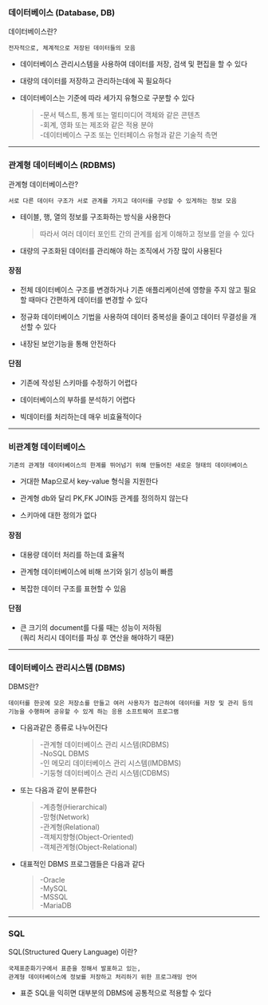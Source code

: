 ### 데이터베이스 (Database, DB)

데이터베이스란?

```
전자적으로, 체계적으로 저장된 데이터들의 모음
```

- 데이터베이스 관리시스템을 사용하여 데이터를 저장, 검색 및 편집을 할 수 있다

- 대량의 데이터를 저장하고 관리하는데에 꼭 필요하다

- 데이터베이스는 기준에 따라 세가지 유형으로 구분할 수 있다
  > -문서 텍스트, 통계 또는 멀티미디어 객체와 같은 콘텐츠  
  > -회계, 영화 또는 제조와 같은 적용 분야  
  > -데이터베이스 구조 또는 인터페이스 유형과 같은 기술적 측면

---

### 관계형 데이터베이스 (RDBMS)

관계형 데이터베이스란?

```
서로 다른 데이터 구조가 서로 관계를 가지고 데이터를 구성할 수 있게하는 정보 모음
```

- 테이블, 행, 열의 정보를 구조화하는 방식을 사용한다

  > 따라서 여러 데이터 포인트 간의 관계를 쉽게 이해하고 정보를 얻을 수 있다

- 대량의 구조화된 데이터를 관리해야 하는 조직에서 가장 많이 사용된다

#### 장점

- 전체 데이터베이스 구조를 변경하거나 기존 애플리케이션에 영향을 주지 않고 필요할 때마다 간편하게 데이터를 변경할 수 있다

- 정규화 데이터베이스 기법을 사용하여 데이터 중복성을 줄이고 데이터 무결성을 개선할 수 있다

- 내장된 보안기능을 통해 안전하다

#### 단점

- 기존에 작성된 스키마를 수정하기 어렵다

- 데이터베이스의 부하를 분석하기 어렵다

- 빅데이터를 처리하는데 매우 비효율적이다

---

### 비관계형 데이터베이스

```
기존의 관계형 데이터베이스의 한계를 뛰어넘기 위해 만들어진 새로운 형태의 데이터베이스
```

- 거대한 Map으로서 key-value 형식을 지원한다

- 관계형 db와 달리 PK,FK JOIN등 관계를 정의하지 않는다

- 스키마에 대한 정의가 없다

#### 장점

- 대용량 데이터 처리를 하는데 효율적

- 관계형 데이터베이스에 비해 쓰기와 읽기 성능이 빠름

- 복잡한 데이터 구조를 표현할 수 있음

#### 단점

- 큰 크기의 document를 다룰 때는 성능이 저하됨  
  (쿼리 처리시 데이터를 파싱 후 연산을 해야하기 때문)

---

### 데이터베이스 관리시스템 (DBMS)

DBMS란?

```
데이터를 한곳에 모은 저장소를 만들고 여러 사용자가 접근하여 데이터를 저장 및 관리 등의 기능을 수행하며 공유할 수 있게 하는 응용 소프트웨어 프로그램
```

- 다음과같은 종류로 나누어진다

  > -관계형 데이터베이스 관리 시스템(RDBMS)  
  > -NoSQL DBMS  
  > -인 메모리 데이터베이스 관리 시스템(IMDBMS)  
  > -기둥형 데이터베이스 관리 시스템(CDBMS)

- 또는 다음과 같이 분류한다

  > -계층형(Hierarchical)  
  > -망형(Network)  
  > -관계형(Relational)  
  > -객체지향형(Object-Oriented)  
  > -객체관계형(Object-Relational)

- 대표적인 DBMS 프로그램들은 다음과 같다
  > -Oracle  
  > -MySQL  
  > -MSSQL  
  > -MariaDB

---

### SQL

SQL(Structured Query Language) 이란?

```
국제표준화기구에서 표준을 정해서 발표하고 있는,
관계형 데이터베이스에 정보를 저장하고 처리하기 위한 프로그래밍 언어
```

- 표준 SQL을 익히면 대부분의 DBMS에 공통적으로 적용할 수 있다

